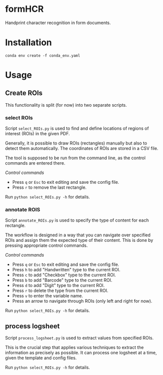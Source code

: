 # formHCR
Handprint character recognition in form documents.


# Installation

```
conda env create -f conda_env.yaml
```

# Usage

## Create ROIs

This functionality is split (for now) into two separate scripts.

### select ROIs

Script `select_ROIs.py` is used to find and define locations of regions of interest (ROIs) in the given PDF.

Generally, it is possible to draw ROIs (rectangles) manually but also to detect them automatically.
The coordinates of ROIs are stored in a CSV file.

The tool is supposed to be run from the command line, as the control commands are entered there.

*Control commands*

* Press `q` or `Esc` to exit editing and save the config file.
* Press `r` to remove the last rectangle.

Run `python select_ROIs.py -h` for details.

### annotate ROIS

Script `annotate_ROIs.py` is used to specify the type of content for each rectangle.

The workflow is designed in a way that you can navigate over specified ROIs and assign them the expected type of their content.
This is done by pressing appropriate control commands.

*Control commands*

* Press `q` or `Esc` to exit editing and save the config file.
* Press `h` to add "Handwritten" type to the current ROI.
* Press `c` to add "Checkbox" type to the current ROI.
* Press `b` to add "Barcode" type to the current ROI.
* Press `d` to add "Digit" type to the current ROI.
* Press `r` to delete the type from the current ROI.
* Press `v` to enter the variable name.
* Press an arrow to navigate through ROIs (only left and right for now).

Run `python select_ROIs.py -h` for details.

## process logsheet

Script `process_logsheet.py` is used to extract values from specified ROIs.

This is the crucial step that applies various techniques to extract the information as precisely as possible.
It can process one logsheet at a time, given the template and config files.

Run `python select_ROIs.py -h` for details.
